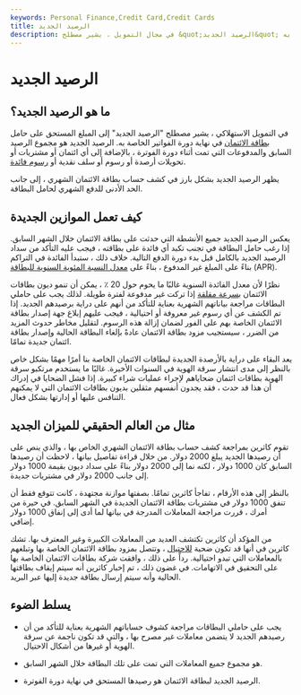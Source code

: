 ```yaml
---
keywords: Personal Finance,Credit Card,Credit Cards
title: الرصيد الجديد
description: في مجال التمويل ، يشير مصطلح &quot;الرصيد الجديد&quot; إلى المبلغ المستحق على حامل بطاقة الائتمان في نهاية دورة الفواتير الخاصة به.
---
```


# الرصيد الجديد
## ما هو الرصيد الجديد؟

في التمويل الاستهلاكي ، يشير مصطلح "الرصيد الجديد" إلى المبلغ المستحق على حامل [بطاقة الائتمان](/creditcard) في نهاية دورة الفواتير الخاصة به. الرصيد الجديد هو مجموع الرصيد السابق والمدفوعات التي تمت أثناء دورة الفوترة ، بالإضافة إلى أي ائتمان أو مشتريات أو تحويلات أرصدة أو رسوم أو سلف نقدية أو [رسوم فائدة](/interestrate).

يظهر الرصيد الجديد بشكل بارز في كشف حساب بطاقة الائتمان الشهري ، إلى جانب الحد الأدنى للدفع الشهري لحامل البطاقة.

## كيف تعمل الموازين الجديدة

يعكس الرصيد الجديد جميع الأنشطة التي حدثت على بطاقة الائتمان خلال الشهر السابق. إذا رغب حامل البطاقة في تجنب تكبد أي فائدة على بطاقته ، فيجب عليه التأكد من سداد الرصيد الجديد بالكامل قبل بدء دورة الدفع التالية. خلاف ذلك ، ستبدأ الفائدة في التراكم بناءً على المبلغ غير المدفوع ، بناءً على [معدل النسبة المئوية السنوية للبطاقة](/apr) (APR).

نظرًا لأن معدل الفائدة السنوية غالبًا ما يحوم حول 20 ٪ ، يمكن أن تنمو ديون بطاقات الائتمان [بسرعة مقلقة](/compoundinterest) إذا تركت غير مدفوعة لفترة طويلة. لذلك يجب على حاملي البطاقات مراجعة بياناتهم الشهرية بعناية للتأكد من أنهم على دراية برصيدهم الجديد. إذا تم الكشف عن أي رسوم غير معروفة أو احتيالية ، فيجب عليهم إبلاغ جهة إصدار بطاقة الائتمان الخاصة بهم على الفور لضمان إزالة هذه الرسوم. لتقليل مخاطر حدوث المزيد من الضرر ، سيستجيب مزود بطاقة الائتمان عادةً بإلغاء البطاقة الحالية وإصدار بطاقة ائتمان جديدة تمامًا.

يعد البقاء على دراية بالأرصدة الجديدة لبطاقات الائتمان الخاصة بنا أمرًا مهمًا بشكل خاص بالنظر إلى مدى انتشار سرقة الهوية في السنوات الأخيرة. غالبًا ما يستخدم مرتكبو سرقة الهوية بطاقات ائتمان ضحاياهم لإجراء عمليات شراء كبيرة. إذا فشل الضحايا في إدراك أن هذا قد حدث ، فقد يجدون أنفسهم مثقلين بديون بطاقات الائتمان التي لا يمكنهم التنافس عليها أو إدارتها بشكل فعال.

## مثال من العالم الحقيقي للميزان الجديد

تقوم كاثرين بمراجعة كشف حساب بطاقة الائتمان الشهري الخاص بها ، والذي ينص على أن رصيدها الجديد يبلغ 2000 دولار. من خلال قراءة تفاصيل بيانها ، لاحظت أن رصيدها السابق كان 1000 دولار ، لكنه نما إلى 2000 دولار بناءً على سداد ديون بقيمة 1000 دولار إلى جانب 2000 دولار في مشتريات جديدة.

بالنظر إلى هذه الأرقام ، تفاجأ كاثرين تمامًا. بصفتها موازنة مجتهدة ، كانت تتوقع فقط أن تنفق 1000 دولار في مشتريات بطاقة الائتمان الجديدة في الشهر السابق. في حيرة من أمرك ، قررت مراجعة المعاملات المدرجة في بيانها لما أدى إلى إنفاق 1000 دولار إضافي.

من المؤكد أن كاثرين تكتشف العديد من المعاملات الكبيرة وغير المعترف بها. تشك كاثرين في أنها قد تكون ضحية [للاحتيال](/fraud) ، وتتصل بمزود بطاقة الائتمان الخاصة بها وتبلغهم بالمعاملات التي تبدو احتيالية. رداً على ذلك ، وافقت شركة بطاقات الائتمان الخاصة بها على التحقيق في الاتهامات. في غضون ذلك ، تم إخبار كاثرين أنه سيتم إيقاف بطاقتها الحالية وأنه سيتم إرسال بطاقة جديدة إليها عبر البريد.

## يسلط الضوء

- يجب على حاملي البطاقات مراجعة كشوف حساباتهم الشهرية بعناية للتأكد من أن رصيدهم الجديد لا يتضمن معاملات غير مصرح بها ، والتي قد تكون ناجمة عن سرقة الهوية أو غيرها من أشكال الاحتيال.

- هو مجموع جميع المعاملات التي تمت على تلك البطاقة خلال الشهر السابق.

- الرصيد الجديد لبطاقة الائتمان هو رصيدها المستحق في نهاية دورة الفوترة.

